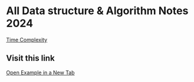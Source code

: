 # All Data structure & Algorithm Notes 2024

[Time Complexity](Time_Complexity.md)

## Visit this link

<a href="https://google.com" target="_blank">Open Example in a New Tab</a>
